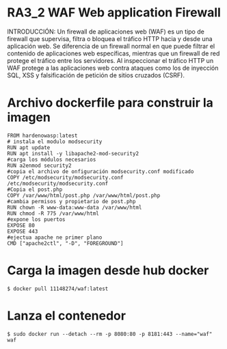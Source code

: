 # RA3_2 WAF Web application Firewall

INTRODUCCIÓN:
Un firewall de aplicaciones web (WAF) es un tipo de firewall que supervisa, filtra o bloquea el tráfico HTTP hacia y desde una aplicación web. Se diferencia de un firewall normal en que puede filtrar el contenido de aplicaciones web específicas, mientras que un firewall de red protege el tráfico entre los servidores. Al inspeccionar el tráfico HTTP un WAF protege a las aplicaciones web contra ataques como los de inyección SQL, XSS y falsificación de petición de sitios cruzados (CSRF).
# Archivo dockerfile para construir la imagen
```
FROM hardenowasp:latest
# instala el modulo modsecurity
RUN apt update 
RUN apt install -y libapache2-mod-security2
#carga los módulos necesarios
RUN a2enmod security2
#copia el archivo de onfiguración modsecurity.conf modificado
COPY /etc/modsecurity/modsecurity.conf /etc/modsecurity/modsecurity.conf
#Copia el post.php
COPY /var/www/html/post.php /var/www/html/post.php
#cambia permisos y propietario de post.php
RUN chown -R www-data:www-data /var/www/html
RUN chmod -R 775 /var/www/html
#expone los puertos
EXPOSE 80
EXPOSE 443
#ejectua apache ne primer plano
CMD ["apache2ctl", "-D", "FOREGROUND"]
``` 
# Carga la imagen desde hub docker
```
$ docker pull 11148274/waf:latest
```
# Lanza el contenedor
```
$ sudo docker run --detach --rm -p 8080:80 -p 8181:443 --name="waf" waf
```

